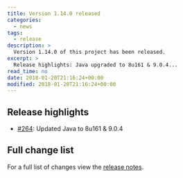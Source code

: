 ```yaml
---
title: Version 1.14.0 released
categories:
  - news
tags:
  - release
description: >
  Version 1.14.0 of this project has been released.
excerpt: >
  Release highlights: Java upgraded to 8u161 & 9.0.4...
read_time: no
date: 2018-01-20T21:16:24+00:00
modified: 2018-01-20T21:16:24+00:00
---
```


## Release highlights

* [#264](https://github.com/gantsign/development-environment/pull/264):
  Updated Java to 8u161 & 9.0.4

## Full change list

For a full list of changes view the
[release notes](https://github.com/gantsign/development-environment/releases/tag/1.14.0).
